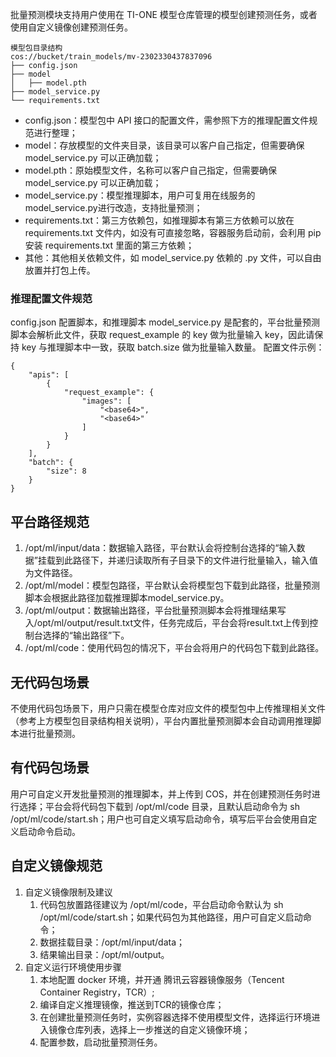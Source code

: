

批量预测模块支持用户使用在 TI-ONE 模型仓库管理的模型创建预测任务，或者使用自定义镜像创建预测任务。
```
模型包目录结构
cos://bucket/train_models/mv-2302330437837096
├── config.json
├── model
│   ├── model.pth
├── model_service.py
└── requirements.txt
```
- config.json：模型包中 API 接口的配置文件，需参照下方的推理配置文件规范进行整理；
- model：存放模型的文件夹目录，该目录可以客户自己指定，但需要确保 model_service.py 可以正确加载；
- model.pth：原始模型文件，名称可以客户自己指定，但需要确保 model_service.py 可以正确加载；
- model_service.py：模型推理脚本，用户可复用在线服务的model_service.py进行改造，支持批量预测；
- requirements.txt：第三方依赖包，如推理脚本有第三方依赖可以放在 requirements.txt 文件内，如没有可直接忽略，容器服务启动前，会利用 pip 安装 requirements.txt 里面的第三方依赖；
- 其他：其他相关依赖文件，如 model_service.py 依赖的 .py 文件，可以自由放置并打包上传。

### 推理配置文件规范
config.json 配置脚本，和推理脚本 model_service.py 是配套的，平台批量预测脚本会解析此文件，获取 request_example 的 key 做为批量输入 key，因此请保持 key 与推理脚本中一致，获取 batch.size 做为批量输入数量。
配置文件示例：
```
{
    "apis": [
        {
            "request_example": {
                "images": [
                    "<base64>",
                    "<base64>"
                ]
            }
        }
    ],
    "batch": {
        "size": 8
    }
}
```

## 平台路径规范
1. /opt/ml/input/data：数据输入路径，平台默认会将控制台选择的“输入数据”挂载到此路径下，并递归读取所有子目录下的文件进行批量输入，输入值为文件路径。
2. /opt/ml/model：模型包路径，平台默认会将模型包下载到此路径，批量预测脚本会根据此路径加载推理脚本model_service.py。
3. /opt/ml/output：数据输出路径，平台批量预测脚本会将推理结果写入/opt/ml/output/result.txt文件，任务完成后，平台会将result.txt上传到控制台选择的“输出路径”下。
4. /opt/ml/code：使用代码包的情况下，平台会将用户的代码包下载到此路径。

## 无代码包场景
不使用代码包场景下，用户只需在模型仓库对应文件的模型包中上传推理相关文件（参考上方模型包目录结构相关说明），平台内置批量预测脚本会自动调用推理脚本进行批量预测。

## 有代码包场景
用户可自定义开发批量预测的推理脚本，并上传到 COS，并在创建预测任务时进行选择；平台会将代码包下载到 /opt/ml/code 目录，且默认启动命令为  sh /opt/ml/code/start.sh；用户也可自定义填写启动命令，填写后平台会使用自定义启动命令启动。

## 自定义镜像规范
1. 自定义镜像限制及建议
	1. 代码包放置路径建议为 /opt/ml/code，平台启动命令默认为 sh /opt/ml/code/start.sh；如果代码包为其他路径，用户可自定义启动命令；
	2. 数据挂载目录：/opt/ml/input/data；
	3. 结果输出目录：/opt/ml/output。
2. 自定义运行环境使用步骤
	1. 本地配置 docker 环境，并开通 腾讯云容器镜像服务（Tencent Container Registry，TCR）;
	2. 编译自定义推理镜像，推送到TCR的镜像仓库；
	3. 在创建批量预测任务时，实例容器选择不使用模型文件，选择运行环境进入镜像仓库列表，选择上一步推送的自定义镜像环境；
	4. 配置参数，启动批量预测任务。



